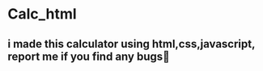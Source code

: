 # Calc_html
## i made this calculator using html,css,javascript, report me if you find any bugs🧮




